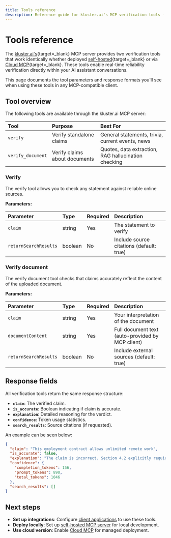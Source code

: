 ```yaml
---
title: Tools reference
description: Reference guide for kluster.ai's MCP verification tools - verify claims and documents with detailed parameters and response formats.
---
```


# Tools reference

The [kluster.ai's](https://www.kluster.ai/){target=\_blank} MCP server provides two verification tools that work identically whether deployed [self-hosted](/get-started/mcp/self-hosted/){target=\_blank} or via [Cloud MCP](/get-started/mcp/cloud/platform/){target=\_blank}. These tools enable real-time reliability verification directly within your AI assistant conversations.

This page documents the tool parameters and response formats you'll see when using these tools in any MCP-compatible client.

## Tool overview


The following tools are available through the kluster.ai MCP server:

| Tool | Purpose | Best For |
|:---|:---|:---|
| `verify` | Verify standalone claims | General statements, trivia, current events, news |
| `verify_document` | Verify claims about documents | Quotes, data extraction, RAG hallucination checking |

### Verify

The verify tool allows you to check any statement against reliable online sources.

**Parameters:**

| Parameter | Type | Required | Description |
|:---|:---|:---|:---|
| `claim` | string | Yes | The statement to verify |
| `returnSearchResults` | boolean | No | Include source citations (default: true) |


### Verify document

The verify document tool checks that claims accurately reflect the content of the uploaded document.

**Parameters:**

| Parameter | Type | Required | Description |
|:---|:---|:---|:---|
| `claim` | string | Yes | Your interpretation of the document |
| `documentContent` | string | Yes | Full document text (auto-provided by MCP client) |
| `returnSearchResults` | boolean | No | Include external sources (default: true) |


## Response fields

All verification tools return the same response structure:

- **`claim`**: The verified claim.
- **`is_accurate`**: Boolean indicating if claim is accurate.
- **`explanation`**: Detailed reasoning for the verdict.
- **`confidence`**: Token usage statistics.
- **`search_results`**: Source citations (if requested).

An example can be seen below:

```json
{
  "claim": "This employment contract allows unlimited remote work",
  "is_accurate": false,
  "explanation": "The claim is incorrect. Section 4.2 explicitly requires on-site work minimum 3 days per week and residence within 50 miles of headquarters.",
  "confidence": {
    "completion_tokens": 156,
    "prompt_tokens": 890,
    "total_tokens": 1046
  },
  "search_results": []
}
```

## Next steps

- **Set up integrations**: Configure [client applications](/get-started/mcp/integrations/) to use these tools.
- **Deploy locally**: Set up [self-hosted MCP server](/get-started/mcp/self-hosted/) for local development.
- **Use cloud version**: Enable [Cloud MCP](/get-started/mcp/cloud/platform/) for managed deployment.